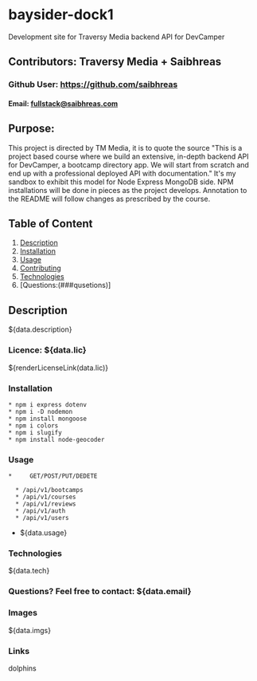 # baysider-dock1

Development site for Traversy Media backend API for DevCamper

  ## Contributors: Traversy Media + Saibhreas
  
  ### Github User: https://github.com/saibhreas
  
  #### Email: fullstack@saibhreas.com
  
  ## Purpose: 

  This project is directed by TM Media, it is to quote the source "This is a project based course where we build an extensive, in-depth backend API for DevCamper, a bootcamp directory app. We will start from scratch and end up with a professional deployed API with documentation."
  It's my sandbox to exhibit this model for Node Express  MongoDB side.  NPM installations will be done in pieces as the project develops.
  Annotation to the README will follow changes as prescribed by the course.
  
  ## Table of Content
  
  1. [Description](##description)
  2. [Installation](###instalation)
  3. [Usage](###usage)
  4. [Contributing](###contributing)
  5. [Technologies](###technologies)
  6. [Questions:(###qusetions)]
  
  ## Description
  
  ${data.description}
    
  ### Licence: ${data.lic}
  
  ${renderLicenseLink(data.lic)}
  
  ### Installation
    * npm i express dotenv
    * npm i -D nodemon
    * npm install mongoose
    * npm i colors
    * npm i slugify
    * npm install node-geocoder


   
  
  ### Usage
    *     GET/POST/PUT/DEDETE

      * /api/v1/bootcamps
      * /api/v1/courses
      * /api/v1/reviews
      * /api/v1/auth
      * /api/v1/users
  
  * ${data.usage}  
  
  ### Technologies
  
  ${data.tech}
  ### Questions? Feel free to contact: ${data.email}
  
  ### Images
  
  ${data.imgs}
  
  ### Links
  dolphins
  